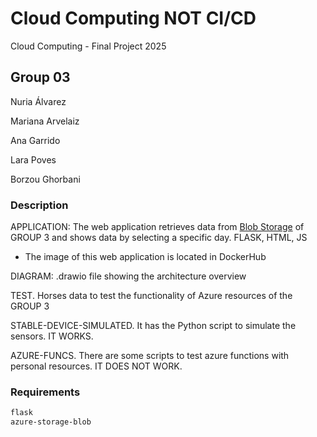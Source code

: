 # Cloud Computing NOT CI/CD
Cloud Computing - Final Project 2025

## Group 03 
Nuria Álvarez

Mariana Arvelaiz

Ana Garrido 

Lara Poves

Borzou Ghorbani

### Description 

APPLICATION: The web application retrieves data from [Blob Storage](https://azure.microsoft.com/es-es/products/storage/blobs) of GROUP 3 and shows data by selecting a specific day. FLASK, HTML, JS
* The image of this web application is located in DockerHub

DIAGRAM: .drawio file showing the architecture overview

TEST. Horses data to test the functionality of Azure resources of the GROUP 3

STABLE-DEVICE-SIMULATED. It has the Python script to simulate the sensors. IT WORKS.

AZURE-FUNCS. There are some scripts to test azure functions with personal resources. IT DOES NOT WORK.

### Requirements
```bash
flask
azure-storage-blob
```
